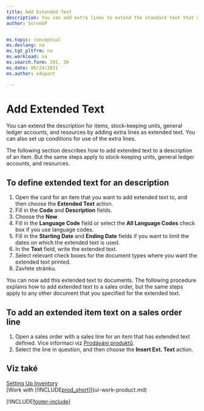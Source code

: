 ```yaml
---
title: Add Extended Text
description: You can add extra lines to extend the standard text that describes an item, a G/L account, and other data.
author: SorenGP


ms.topic: conceptual
ms.devlang: na
ms.tgt_pltfrm: na
ms.workload: na
ms.search.form: 391, 30
ms.date: 06/24/2021
ms.author: edupont

---
```

# Add Extended Text

You can extend the description for items, stock-keeping units, general ledger accounts, and resources by adding extra lines as extended text. You can also set up conditions for use of the extra lines.

The following section describes how to add extended text to a description of an item. But the same steps apply to stock-keeping units, general ledger accounts, and resources.

## To define extended text for an description

1. Open the card for an item that you want to add extended text to, and then choose the **Extended Text** action.
2. Fill in the **Code** and **Description** fields.
3. Choose the **New**.
4. Fill in the **Language Code** field or select the **All Language Codes** check box if you use language codes.
5. Fill in the **Starting Date** and **Ending Date** fields if you want to limit the dates on which the extended text is used.
6. In the **Text** field, write the extended text.
7. Select relevant check boxes for the document types where you want the extended text printed.
8. Zavřete stránku.

You can now add this extended text to documents. The following procedure explains how to add extended text to a sales order, but the same steps apply to any other document that you specified for the extended text.

## To add an extended item text on a sales order line

1. Open a sales order with a sales line for an item that has extended text defined. Více informací viz [Prodávání produktů](sales-how-sell-products.md).
2. Select the line in question, and then choose the **Insert Ext. Text** action.

## Viz také

[Setting Up Inventory](inventory-setup-inventory.md)  
[Work with [!INCLUDE[prod_short](includes/prod_short.md)]](ui-work-product.md)


[!INCLUDE[footer-include](includes/footer-banner.md)]